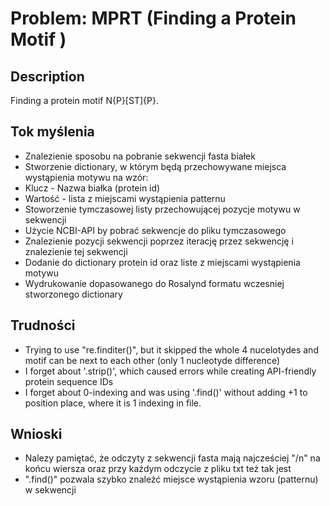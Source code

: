 # Problem: MPRT (Finding a Protein Motif )

## Description
Finding a protein motif N{P}[ST]{P}.

## Tok myślenia
- Znalezienie sposobu na pobranie sekwencji fasta białek
- Stworzenie dictionary, w którym będą przechowywane miejsca wystąpienia motywu na wzór:
-   Klucz - Nazwa białka (protein id)
-   Wartość - lista z miejscami wystąpienia patternu
- Stoworzenie tymczasowej listy przechowującej pozycje motywu w sekwencji
- Użycie NCBI-API by pobrać sekwencje do pliku tymczasowego
- Znalezienie pozycji sekwencji poprzez iterację przez sekwencję i znalezienie tej sekwencji 
- Dodanie do dictionary protein id oraz liste z miejscami wystąpienia motywu
- Wydrukowanie dopasowanego do Rosalynd formatu wczesniej stworzonego dictionary

## Trudności
- Trying to use "re.finditer()", but it skipped the whole 4 nucelotydes and motif can be next to each other (only 1 nucleotyde difference)
- I forget about '.strip()', which caused errors while creating API-friendly protein sequence IDs
- I forget about 0-indexing and was using '.find()' without adding +1 to position place, where it is 1 indexing in file.
## Wnioski
- Nalezy pamiętać, że odczyty z sekwencji fasta mają najcześciej "/n" na końcu wiersza oraz przy każdym odczycie z pliku txt też tak jest
- ".find()" pozwala szybko znaleźć miejsce wystąpienia wzoru (patternu) w sekwencji
